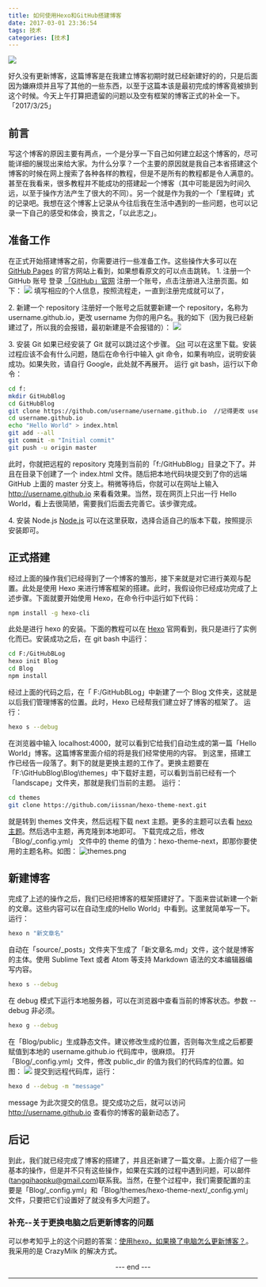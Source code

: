 ```yaml
---
title: 如何使用Hexo和GitHub搭建博客
date: 2017-03-01 23:36:54
tags: 技术
categories: [技术]
---
```


![](如何使用Hexo和GitHub搭建博客/flower.jpg)

好久没有更新博客，这篇博客是在我建立博客初期时就已经新建好的的，只是后面因为嫌麻烦并且写了其他的一些东西，以至于这篇本该是最初完成的博客竟被排到这个时候。今天上午打算把遗留的问题以及空有框架的博客正式的补全一下。「2017/3/25」
<!--more-->
## 前言
写这个博客的原因主要有两点，一个是分享一下自己如何建立起这个博客的，尽可能详细的展现出来给大家。为什么分享？一个主要的原因就是我自己本省搭建这个博客的时候在网上搜索了各种各样的教程，但是不是所有的教程都是令人满意的。甚至在我看来，很多教程并不能成功的搭建起一个博客（其中可能是因为时间久远，以至于操作方法产生了很大的不同）。另一个就是作为我的一个「里程碑」式的记录吧。我想在这个博客上记录从今往后我在生活中遇到的一些问题，也可以记录一下自己的感受和体会，换言之，「以此志之」。

## 准备工作
在正式开始搭建博客之前，你需要进行一些准备工作。这些操作大多可以在[GitHub Pages](https://pages.github.com/) 的官方网站上看到，如果想看原文的可以点击跳转。
1\. 注册一个 GitHub 账号
登录 [「GitHub」官网](https://github.com) 注册一个账号，点击注册进入注册页面。如下：
![](如何使用Hexo和GitHub搭建博客/signup.png)
填写相应的个人信息，按照流程走，一直到注册完成就可以了，

2\. 新建一个 repository
注册好一个账号之后就要新建一个 repository，名称为 username.github.io，更改 username 为你的用户名。我的如下（因为我已经新建过了，所以我的会报错，最初新建是不会报错的）：
![](如何使用Hexo和GitHub搭建博客/newrepository.png)

3\. 安装 Git
如果已经安装了 Git 就可以跳过这个步骤。 [Git](https://git-scm.com/downloads) 可以在这里下载。安装过程应该不会有什么问题，随后在命令行中输入 git 命令，如果有响应，说明安装成功。如果失败，请自行 Google，此处就不再展开。
运行 git bash，运行以下命令：
``` bash
cd f:
mkdir GitHubBlog
cd GitHubBlog
git clone https://github.com/username/username.github.io  //记得更改 username
cd username.github.io
echo "Hello World" > index.html
git add --all
git commit -m "Initial commit"
git push -u origin master
```
此时，你就把远程的 repository 克隆到当前的「f:/GitHubBlog」目录之下了。并且在目录下创建了一个 index.html 文件。随后把本地代码块提交到了你的远端 GitHub 上面的 master 分支上。稍微等待后，你就可以在网址上输入 http://username.github.io 来看看效果。当然，现在网页上只出一行 Hello World，看上去很简陋，需要我们后面去完善它。该步骤完成。

4\. 安装 Node.js
[Node.js](https://nodejs.org/zh-cn/) 可以在这里获取，选择合适自己的版本下载，按照提示安装即可。

## 正式搭建
经过上面的操作我们已经得到了一个博客的雏形，接下来就是对它进行美观与配置。此处是使用 Hexo 来进行博客框架的搭建。此时，我假设你已经成功完成了上述步骤。下面就要开始使用 Hexo，在命令行中运行如下代码：
``` bash
npm install -g hexo-cli
```

此处是进行 hexo 的安装。下面的教程可以在 [Hexo](https://hexo.io) 官网看到，我只是进行了实例化而已。安装成功之后，在 git bash 中运行：
``` bash
cd F:/GitHubBLog
hexo init Blog
cd Blog
npm install
```
经过上面的代码之后，在「 F:/GitHubBLog」中新建了一个 Blog 文件夹，这就是以后我们管理博客的位置。此时，Hexo 已经帮我们建立好了博客的框架了。
运行：
``` bash
hexo s --debug
```
在浏览器中输入 localhost:4000，就可以看到它给我们自动生成的第一篇「Hello World」博客。这篇博客里面介绍的将是我们经常使用的内容。
到这里，搭建工作已经告一段落了。剩下的就是更换主题的工作了。更换主题要在「F:\GitHubBlog\Blog\themes」中下载好主题，可以看到当前已经有一个「landscape」文件夹，那就是我们当前的主题。
运行：
``` bash
cd themes
git clone https://github.com/iissnan/hexo-theme-next.git
```
就是转到 themes 文件夹，然后远程下载 next 主题。更多的主题可以去看 [hexo主题](https://hexo.io/themes/)。然后选中主题，再克隆到本地即可。
下载完成之后，修改 「Blog/_config.yml」 文件中的 theme 的值为：hexo-theme-next，即那你要使用的主题名称。如图：
![](如何使用Hexo和GitHub搭建博客/themes.png "themes.png")


## 新建博客
完成了上述的操作之后，我们已经把博客的框架搭建好了。下面来尝试新建一个新的文章。这些内容可以在自动生成的Hello World」中看到。这里就简单写一下。
运行：
``` bash
hexo n "新文章名"
```
自动在「source/_posts」文件夹下生成了「新文章名.md」文件，这个就是博客的主体。使用 Sublime Text 或者 Atom 等支持 Markdown 语法的文本编辑器编写内容。
``` bash
hexo s --debug
```
在 debug 模式下运行本地服务器，可以在浏览器中查看当前的博客状态。参数 --debug 非必须。
``` bash
hexo g --debug
```
在「Blog/public」生成静态文件。建议修改生成的位置，否则每次生成之后都要赋值到本地的 username.github.io 代码库中，很麻烦。
打开「Blog/_config.yml」文件，修改 public_dir 的值为我们的代码库的位置。如图：
![](如何使用Hexo和GitHub搭建博客/public.png)
提交到远程代码库，运行：
``` bash
hexo d --debug -m "message"
```
message 为此次提交的信息。提交成功之后，就可以访问 http://username.github.io 查看你的博客的最新动态了。

## 后记
到此，我们就已经完成了博客的搭建了，并且还新建了一篇文章。上面介绍了一些基本的操作，但是并不只有这些操作，如果在实践的过程中遇到问题，可以邮件(tangqihaopku@gmail.com)联系我。当然，在整个过程中，我们需要配置的主要是「Blog/_config.yml」和「Blog/themes/hexo-theme-next/_config.yml」文件，只要把它们设置好了就没有多大问题了。


### 补充--关于更换电脑之后更新博客的问题
可以参考知乎上的这个问题的答案：[使用hexo，如果换了电脑怎么更新博客？](https://www.zhihu.com/question/21193762)。我采用的是 CrazyMilk 的解决方式。


<center> --- end --- </center>

---
